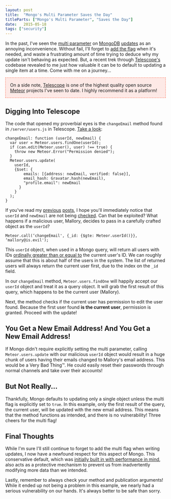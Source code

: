 ```yaml
---
layout: post
title:  "Mongo's Multi Parameter Saves the Day"
titleParts: ["Mongo's Multi Parameter", "Saves the Day"]
date:   2015-05-18
tags: ["security"]
---
```


In the past, I've seen the [multi parameter](http://docs.mongodb.org/manual/reference/method/db.collection.update/#multi-parameter) on [MongoDB](http://www.mongodb.com/) [updates](http://docs.mongodb.org/manual/reference/method/db.collection.update/) as an annoying inconvenience. Without fail, I'll forget to [add the flag](http://docs.meteor.com/#/full/update) when it's needed, and waste a frustrating amount of time trying to deduce why my update isn't behaving as expected. But, a recent trek through [Telescope's](https://github.com/TelescopeJS/Telescope) codebase revealed to me just how valuable it can be to default to updating a single item at a time. Come with me on a journey...

<p style="border: 1px dashed tomato; padding: 1em; background-color: rgba(255, 99, 71, 0.125);">
On a side note, <a href="https://github.com/TelescopeJS/Telescope">Telescope</a> is one of the highest quality open source <a href="https://www.meteor.com/">Meteor</a> projects I've seen to date. I highly recommend it as a platform!
</p>

## Digging Into Telescope

The code that opened my proverbial eyes is the <code class="language-javascript">changeEmail</code> method found in <code class="language-*">/server/users.js</code> in Telescope. [Take a look](https://github.com/TelescopeJS/Telescope/blob/master/server/users.js#L60-L75):

<pre class="language-javascript"><code class="language-javascript">changeEmail: function (userId, newEmail) {
  var user = Meteor.users.findOne(userId);
  if (can.edit(Meteor.user(), user) !== true) {
    throw new Meteor.Error("Permission denied");
  }
  Meteor.users.update(
    userId,
    {$set: {
        emails: [{address: newEmail, verified: false}],
        email_hash: Gravatar.hash(newEmail),
        "profile.email": newEmail
      }
    }
  );
}
</code></pre>

If you've read my [previous](http://www.1pxsolidtomato.com/2015/04/06/nosql-injection-or-always-check-your-arguments/) [posts](http://www.1pxsolidtomato.com/2015/05/05/meteor-security-in-the-wild/), I hope you'll immediately notice that <code class="language-javascript">userId</code> and <code class="language-javascript">newEmail</code> are not being [checked](http://docs.meteor.com/#/full/check). Can that be exploited? What happens if a malicious user, Mallory, decides to pass in a carefully crafted object as the <code class="language-javascript">userId</code>?

<pre class="language-javascript"><code class="language-javascript">Meteor.call(‘changeEmail', {_id: {$gte: Meteor.userId()}}, ‘mallory@is.evil');
</code></pre>

This <code class="language-javascript">userId</code> object, when used in a Mongo query, will return all users with IDs [ordinally greater than or equal to](http://docs.mongodb.org/manual/reference/operator/query/gte/) the current user's ID. We can roughly assume that this is about half of the users in the system. The list of returned users will always return the current user first, due to the index on the <code class="language-javascript">_id</code> field.

In our <code class="language-javascript">changeEmail</code> method, <code class="language-javascript">Meteor.users.findOne</code> will happily accept our <code class="language-javascript">userId</code> object and treat it as a query object. It will grab the first result of this query, which happens to be the current user (Mallory).

Next, the method checks if the current user has permission to edit the user found. Because the first user found __is the current user__, permission is granted. Proceed with the update!

## You Get a New Email Address! And You Get a New Email Address!

If Mongo didn't require explicitly setting the multi parameter, calling <code class="language-javascript">Meteor.users.update</code> with our malicious <code class="language-javascript">userId</code> object would result in a huge chunk of users having their emails changed to Mallory's email address. This would be a Very Bad Thing&trade;. He could easily reset their passwords through normal channels and take over their accounts!

## But Not Really...

Thankfully, Mongo defaults to updating only a single object unless the multi flag is explicitly set to <code class="language-javascript">true</code>. In this example, only the first result of the query, the current user, will be updated with the new email address. This means that the method functions as intended, and there is no vulnerability! Three cheers for the multi flag!

## Final Thoughts

While I'm sure I'll still continue to forget to add the multi flag when writing updates, I now have a newfound respect for this aspect of Mongo. This conservative default, which was [initially built in with performance in mind](https://www.youtube.com/watch?feature=player_embedded&v=pgu3nta2iLM#t=124), also acts as a protective mechanism to prevent us from inadvertently modifying more data than we intended.

Lastly, remember to always check your method and publication arguments! While it ended up not being a problem in this example, we nearly had a serious vulnerability on our hands. It's always better to be safe than sorry.
